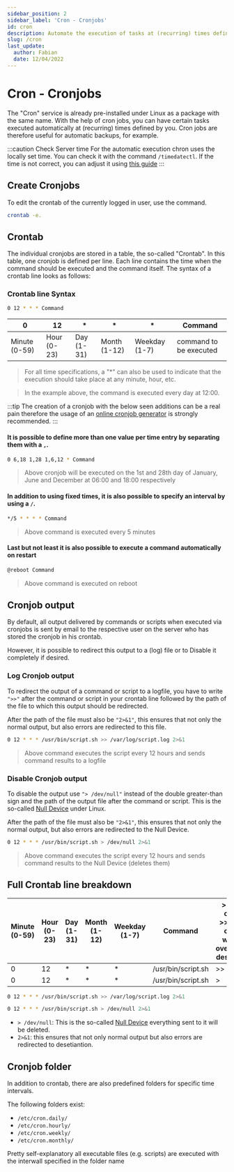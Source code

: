 ```yaml
---
sidebar_position: 2
sidebar_label: 'Cron - Cronjobs'
id: cron
description: Automate the execution of tasks at (recurring) times defined by you.
slug: /cron
last_update:
  author: Fabian
  date: 12/04/2022
---
```


# Cron - Cronjobs

The "Cron" service is already pre-installed under Linux as a package with the same name. With the help of cron jobs, you can have certain tasks executed automatically at (recurring) times defined by you. Cron jobs are therefore useful for automatic backups, for example.

:::caution Check Server time
For the automatic execution chron uses the locally set time. You can check it with the command `/timedatectl`.
If the time is not correct, you can adjust it using [this guide](#)
:::

## Create Cronjobs

To edit the crontab of the currently logged in user, use the command.

```bash
crontab -e.
```

## Crontab

The individual cronjobs are stored in a table, the so-called "Crontab". In this table, one cronjob is defined per line. Each line contains the time when the command should be executed and the command itself. The syntax of a crontab line looks as follows:

### Crontab line Syntax

```bash
0 12 * * * Command
```

| 0 | 12 | * | * | * | Command |
|---|---|---|---|---|---|
| Minute (0-59) | Hour (0-23) | Day (1-31) | Month (1-12) | Weekday (1-7) | command to be executed |

>For all time specifications, a "*" can also be used to indicate that the execution should take place at any minute, hour, etc.

>In the example above, the command is executed every day at 12:00.

:::tip
The creation of a cronjob with the below seen additions can be a real pain therefore the usage of an [online cronjob generator](https://www.google.com/search?q=crontab+generator) is strongly recommended.
:::

#### It is possible to define more than one value per time entry by separating them with a `,`.

```bash
0 6,18 1,28 1,6,12 * Command
```

>Above cronjob will be executed on the 1st and 28th day of January, June and December at 06:00 and 18:00 respectively

#### In addition to using fixed times, it is also possible to specify an interval by using a `/`.

```bash
*/5 * * * * Command
```

>Above command is executed every 5 minutes

#### Last but not least it is also possible to execute a command automatically on restart

```bash
@reboot Command
```

>Above command is executed on reboot

## Cronjob output

By default, all output delivered by commands or scripts when executed via cronjobs is sent by email to the respective user on the server who has stored the cronjob in his crontab.

However, it is possible to redirect this output to a (log) file or to Disable it completely if desired.

### Log Cronjob output

To redirect the output of a command or script to a logfile, you have to write `">>"` after the command or script in your crontab line followed by the path of the file to which this output should be redirected.

After the path of the file must also be `"2>&1"`, this ensures that not only the normal output, but also errors are redirected to this file.

```bash example of full cronjob with log
0 12 * * * /usr/bin/script.sh >> /var/log/script.log 2>&1
```

>Above command executes the script every 12 hours and sends command results to a logfile

### Disable Cronjob output

To disable the output use `"> /dev/null"` instead of the double greater-than sign and the path of the output file after the command or script. This is the so-called [Null Device](https://en.wikipedia.org/wiki/Null_device) under Linux.

After the path of the file must also be `"2>&1"`, this ensures that not only the normal output, but also errors are redirected to the Null Device.

```bash example of full cronjob with log
0 12 * * * /usr/bin/script.sh > /dev/null 2>&1
```

>Above command executes the script every 12 hours and sends command results to the Null Device (deletes them)

## Full Crontab line breakdown

| Minute (0-59) | Hour (0-23) | Day (1-31) | Month (1-12) | Weekday (1-7) | Command | > sends output<br/> >> sends output without overwriting destination | output destination | also sends errors to destination |
|---|---|---|---|---|---|---|---|---|
| 0 | 12 | * | * | * | /usr/bin/script.sh | >> | /var/log/script.log | 2>&1 |
| 0 | 12 | * | * | * | /usr/bin/script.sh | > | /dev/null| 2>&1 |

```bash example of full cronjob with log
0 12 * * * /usr/bin/script.sh >> /var/log/script.log 2>&1
```

```bash example of full cronjob with log
0 12 * * * /usr/bin/script.sh > /dev/null 2>&1
```

- `> /dev/null`: This is the so-called [Null Device](https://en.wikipedia.org/wiki/Null_device) everything sent to it will be deleted.
- `2>&1`: this ensures that not only normal output but also errors are redirected to desetiantion.

## Cronjob folder

In addition to crontab, there are also predefined folders for specific time intervals.

The following folders exist:

- `/etc/cron.daily/`
- `/etc/cron.hourly/`
- `/etc/cron.weekly/`
- `/etc/cron.monthly/`

Pretty self-explanatory all executable files (e.g. scripts) are executed with the interwall specified in the folder name
